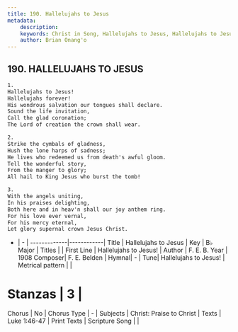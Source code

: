 ```yaml
---
title: 190. Hallelujahs to Jesus
metadata:
    description: 
    keywords: Christ in Song, Hallelujahs to Jesus, Hallelujahs to Jesus!  , 
    author: Brian Onang'o
---
```



## 190. HALLELUJAHS TO JESUS

```txt
1.
Hallelujahs to Jesus! 
Hallelujahs forever!
His wondrous salvation our tongues shall declare.
Sound the life invitation,
Call the glad coronation;
The Lord of creation the crown shall wear.

2.
Strike the cymbals of gladness,
Hush the lone harps of sadness;
He lives who redeemed us from death's awful gloom.
Tell the wonderful story,
From the manger to glory;
All hail to King Jesus who burst the tomb!

3.
With the angels uniting,
In his praises delighting,
Both here and in heav'n shall our joy anthem ring.
For his love ever vernal,
For his mercy eternal, 
Let glory supernal crown Jesus Christ.
```

- |   -  |
-------------|------------|
Title | Hallelujahs to Jesus |
Key | B♭ Major |
Titles |  |
First Line | Hallelujahs to Jesus!   |
Author | F. E. B.
Year | 1908
Composer| F. E. Belden |
Hymnal|  - |
Tune| Hallelujahs to Jesus! |
Metrical pattern | |
# Stanzas | 3 |
Chorus | No |
Chorus Type | - |
Subjects | Christ: Praise to Christ |
Texts | Luke 1:46-47 |
Print Texts | 
Scripture Song |  |
  
